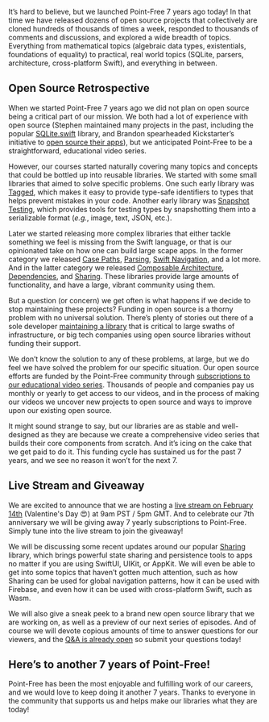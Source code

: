 It’s hard to believe, but we launched Point-Free 7 years ago today! In that time we have released dozens of open source projects that collectively are cloned hundreds of thousands of times a week, responded to thousands of comments and discussions, and explored a wide breadth of topics. Everything from mathematical topics (algebraic data types, existentials, foundations of equality) to practical, real world topics (SQLite, parsers, architecture, cross-platform Swift), and everything in between.

## Open Source Retrospective

When we started Point-Free 7 years ago we did not plan on open source being a critical part of our mission. We both had a lot of experience with open source (Stephen maintained many projects in the past, including the popular [SQLite.swift](http://github.com/stephencelis/SQLite.swift) library, and Brandon spearheaded Kickstarter’s initiative to [open source their apps](https://kickstarter.engineering/open-sourcing-our-android-and-ios-apps-6891be909fcd?gi=bed3dbf18147)), but we anticipated Point-Free to be a straightforward, educational video series.

However, our courses started naturally covering many topics and concepts that could be bottled up into reusable libraries. We started with some small libraries that aimed to solve specific problems. One such early library was [Tagged](http://github.com/pointfreeco/swift-tagged), which makes it easy to provide type-safe identifiers to types that helps prevent mistakes in your code. Another early library was [Snapshot Testing](http://github.com/pointfreeco/swift-snapshot-testing), which provides tools for testing types by snapshotting them into a serializable format (_e.g._, image, text, JSON, etc.).

Later we started releasing more complex libraries that either tackle something we feel is missing from the Swift language, or that is our opinionated take on how one can build large scape apps. In the former category we released [Case Paths](http://github.com/pointfreeco/swift-case-paths), [Parsing](http://github.com/pointfreeco/swift-parsing), [Swift Navigation](http://github.com/pointfreeco/swift-navigation), and a lot more. And in the latter category we released [Composable Architecture](http://github.com/pointfreeco/swift-composable-architecture), [Dependencies](http://github.com/pointfreeco/swift-dependencies), and [Sharing](http://github.com/pointfreeco/swift-sharing). These libraries provide large amounts of functionality, and have a large, vibrant community using them.

But a question (or concern) we get often is what happens if we decide to stop maintaining these projects? Funding in open source is a thorny problem with no universal solution. There’s plenty of stories out there of a sole developer [maintaining a library](https://www.explainxkcd.com/wiki/index.php/2347:_Dependency) that is critical to large swaths of infrastructure, or big tech companies using open source libraries without funding their support.

We don’t know the solution to any of these problems, at large, but we do feel we have solved the problem for our specific situation. Our open source efforts are funded by the Point-Free community through [subscriptions to our educational video series](/pricing). Thousands of people and companies pay us monthly or yearly to get access to our videos, and in the process of making our videos we uncover new projects to open source and ways to improve upon our existing open source. 

It might sound strange to say, but our libraries are as stable and well-designed as they are because we create a comprehensive video series that builds their core components from scratch. And it’s icing on the cake that we get paid to do it. This funding cycle has sustained us for the past 7 years, and we see no reason it won’t for the next 7.

## Live Stream and Giveaway

We are excited to announce that we are hosting a [live stream on February 14th](https://www.notion.so/1528b290427b801fa3eff614a60281fa?pvs=21) (Valentine's Day 😍) at 9am PST / 5pm GMT. And to celebrate our 7th anniversary we will be giving away 7 yearly subscriptions to Point-Free. Simply tune into the live stream to join the giveaway!

We will be discussing some recent updates around our popular [Sharing](http://github.com/pointfreeco/swift-sharing) library, which brings powerful state sharing and persistence tools to apps no matter if you are using SwiftUI, UIKit, or AppKit. We will even be able to get into some topics that haven’t gotten much attention, such as how Sharing can be used for global navigation patterns, how it can be used with Firebase, and even how it can be used with cross-platform Swift, such as Wasm.

We will also give a sneak peek to a brand new open source library that we are working on, as well as a preview of our next series of episodes. And of course we will devote copious amounts of time to answer questions for our viewers, and the [Q&A is already open](http://pointfree.co/live) so submit your questions today!

## Here’s to another 7 years of Point-Free!

Point-Free has been the most enjoyable and fulfilling work of our careers, and we would love to keep doing it another 7 years. Thanks to everyone in the community that supports us and helps make our libraries what they are today!
